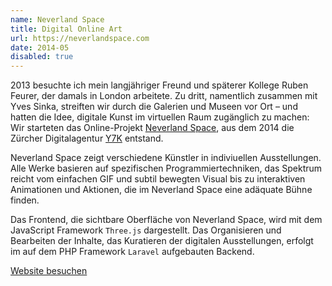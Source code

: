 ```yaml
---
name: Neverland Space
title: Digital Online Art
url: https://neverlandspace.com
date: 2014-05
disabled: true
---
```

2013 besuchte ich mein langjähriger Freund und späterer Kollege Ruben Feurer, der damals in London arbeitete. Zu dritt, namentlich zusammen mit Yves Sinka, streiften wir durch die Galerien und Museen vor Ort – und hatten die Idee, digitale Kunst im virtuellen Raum zugänglich zu machen: Wir starteten das Online-Projekt [Neverland Space](https://neverlandspace.com), aus dem 2014 die Zürcher Digitalagentur [Y7K](https://y7k.com) entstand.

Neverland Space zeigt verschiedene Künstler in indiviuellen Ausstellungen. Alle Werke basieren auf spezifischen Programmiertechniken, das Spektrum reicht vom einfachen GIF und subtil bewegten Visual bis zu interaktiven Animationen und Aktionen, die im Neverland Space eine adäquate Bühne finden.

Das Frontend, die sichtbare Oberfläche von Neverland Space, wird mit dem JavaScript Framework `Three.js` dargestellt. Das Organisieren und Bearbeiten der Inhalte, das Kuratieren der digitalen Ausstellungen, erfolgt im auf dem PHP Framework `Laravel` aufgebauten Backend.

[Website besuchen](https://neverlandspace.com)
